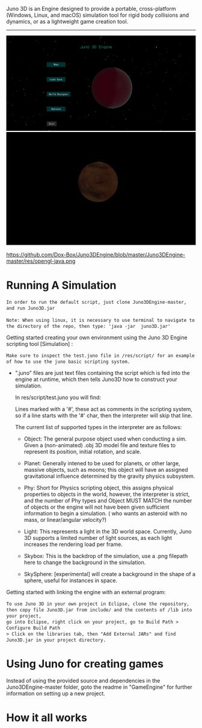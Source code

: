 Juno 3D  is an Engine designed to provide a portable, cross-platform (Windows, Linux, and macOS) simulation tool for rigid body collisions and dynamics, or as a lightweight game creation tool.
___________________________________________________________________________

![alt text](https://github.com/Dox-Box/Juno3DEngine/blob/master/Juno3DEngine-master/res/juno-preview.png)
![alt text](https://github.com/Dox-Box/Juno3DEngine/blob/master/Juno3DEngine-master/res/opengl-java.png)

https://github.com/Dox-Box/Juno3DEngine/blob/master/Juno3DEngine-master/res/opengl-java.png

  # Running A Simulation #
  
    In order to run the default script, just clone Juno3DEngine-master, and run Juno3D.jar 
    
    Note: When using linux, it is necessary to use terminal to navigate to the directory of the repo, then type: 'java -jar  juno3D.jar'
  
  
  
  
  
  




    
Getting started creating your own environment using the Juno 3D Engine scripting tool [Simulation] :


    Make sure to inspect the test.juno file in /res/script/ for an example of how to use the juno basic scripting system.

- ".juno" files are just text files containing the script which is fed into the engine at runtime, which then tells Juno3D how to construct your simulation.
  
  In res/script/test.juno you will find: 
  
  Lines marked with a '#', these act as comments in the scripting system, so if a line starts with the '#' char, then the interpreter will skip that line.
  

  
  The current list of supported types in the interpreter are as follows: 

    
    - Object: The general purpose object used when conducting a sim. Given a (non-animated) .obj 3D model file and texture files to represent its position, initial rotation, and scale.

    - Planet: Generally intened to be used for planets, or other large, massive objects, such as moons; this object will have an assigned gravitational influence determined by the gravity physics subsystem.

    - Phy: Short for Physics scripting object, this assigns physical properties to objects in the world, however, the interpreter is strict, and the number of Phy types and Object MUST MATCH the number of objects or the engine will not have been given sufficient information to begin a simulation.
    ( who wants an asteroid with no mass, or linear/angular velocity?)
    
    - Light: This represents a light in the 3D world space. Currently, Juno 3D supports a limited number of light sources, as each light increases the rendering load per frame.
    
    - Skybox: This is the backdrop of the simulation, use a .png filepath here to change the background in the simulation.
    
    - SkySphere: [experimental] will create a background in the shape of a sphere, useful for instances in space.







Getting started with linking the engine with an external program:



    To use Juno 3D in your own project in Eclipse, clone the repository, then copy file Juno3D.jar from include/ and the contents of /lib into your project, 
    go into Eclipse, right click on your project, go to Build Path > Configure Build Path
    > Click on the libraries tab, then "Add External JARs" and find Juno3D.jar in your project directory.
    
    
 # Using Juno for creating games #
Instead of using the provided source and dependencies in the Juno3DEngine-master folder, goto the readme in "GameEngine" for further information on setting up a new project.









# How it all works #







    
